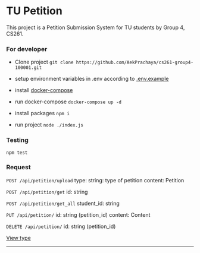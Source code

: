 # TU Petition
This project is a Petition Submission System for TU students by Group 4, CS261.
### For developer
- Clone project
`git clone https://github.com/AekPrachaya/cs261-group4-100001.git`

- setup environment variables in .env according to [.env.example](https://github.com/AekPrachaya/cs261-group4-100001/blob/d9ac45c16d3f981ee151895be2e6221db2021a79/.env.example ".env.example")

- install [docker-compose](https://docs.docker.com/compose/install/)
- run docker-compose
`docker-compose up -d`
- install packages
`npm i`
- run project
`node ./index.js`

### Testing
`npm test`

### Request
`POST /api/petition/upload`
type: string: type of petition
content: Petition

`POST /api/petition/get`
id: string

`POST /api/petition/get_all`
student_id: string

`PUT /api/petition/`
id: string (petition_id)
content: Content

`DELETE /api/petition/`
id: string (petition_id)

[View type](https://github.com/AekPrachaya/cs261-group4-100001/blob/d9ac45c16d3f981ee151895be2e6221db2021a79/server/type.js)

------------


